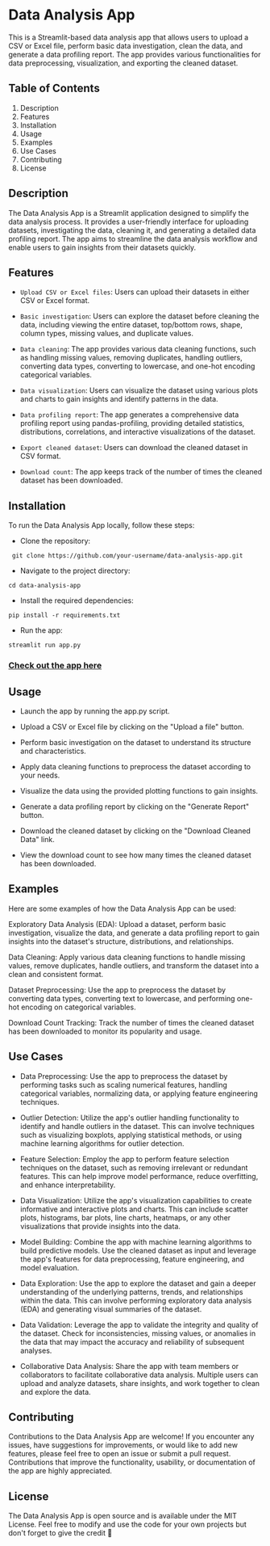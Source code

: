# Data Analysis App

This is a Streamlit-based data analysis app that allows users to upload a CSV or Excel file, perform basic data investigation, clean the data, and generate a data profiling report. The app provides various functionalities for data preprocessing, visualization, and exporting the cleaned dataset.

## Table of Contents

1. Description
2. Features
3. Installation
4. Usage
5. Examples
6. Use Cases
7. Contributing
8. License

## Description
The Data Analysis App is a Streamlit application designed to simplify the data analysis process. It provides a user-friendly interface for uploading datasets, investigating the data, cleaning it, and generating a detailed data profiling report. The app aims to streamline the data analysis workflow and enable users to gain insights from their datasets quickly.

## Features

- `Upload CSV or Excel files`: Users can upload their datasets in either CSV or Excel format.

- `Basic investigation`: Users can explore the dataset before cleaning the data, including viewing the entire dataset, top/bottom rows, shape, column types, missing values, and duplicate values.

- `Data cleaning`: The app provides various data cleaning functions, such as handling missing values, removing duplicates, handling outliers, converting data types, converting to lowercase, and one-hot encoding categorical variables.

- `Data visualization`: Users can visualize the dataset using various plots and charts to gain insights and identify patterns in the data.

- `Data profiling report`: The app generates a comprehensive data profiling report using pandas-profiling, providing detailed statistics, distributions, correlations, and interactive visualizations of the dataset.

- `Export cleaned dataset`: Users can download the cleaned dataset in CSV format.

- `Download count`: The app keeps track of the number of times the cleaned dataset has been downloaded.

## Installation
To run the Data Analysis App locally, follow these steps:

- Clone the repository:

``` git clone https://github.com/your-username/data-analysis-app.git```

- Navigate to the project directory:

``` cd data-analysis-app ```

- Install the required dependencies:

``` pip install -r requirements.txt ```

- Run the app:

```streamlit run app.py ```

### [Check out the app here](https://analytics.streamlit.app/)

## Usage

- Launch the app by running the app.py script.

- Upload a CSV or Excel file by clicking on the "Upload a file" button.

- Perform basic investigation on the dataset to understand its structure and characteristics.

- Apply data cleaning functions to preprocess the dataset according to your needs.

- Visualize the data using the provided plotting functions to gain insights.

- Generate a data profiling report by clicking on the "Generate Report" button.

- Download the cleaned dataset by clicking on the "Download Cleaned Data" link.

- View the download count to see how many times the cleaned dataset has been downloaded.

## Examples
Here are some examples of how the Data Analysis App can be used:

Exploratory Data Analysis (EDA): Upload a dataset, perform basic investigation, visualize the data, and generate a data profiling report to gain insights into the dataset's structure, distributions, and relationships.

Data Cleaning: Apply various data cleaning functions to handle missing values, remove duplicates, handle outliers, and transform the dataset into a clean and consistent format.

Dataset Preprocessing: Use the app to preprocess the dataset by converting data types, converting text to lowercase, and performing one-hot encoding on categorical variables.

Download Count Tracking: Track the number of times the cleaned dataset has been downloaded to monitor its popularity and usage.

## Use Cases

- Data Preprocessing: Use the app to preprocess the dataset by performing tasks such as scaling numerical features, handling categorical variables, normalizing data, or applying feature engineering techniques.

- Outlier Detection: Utilize the app's outlier handling functionality to identify and handle outliers in the dataset. This can involve techniques such as visualizing boxplots, applying statistical methods, or using machine learning algorithms for outlier detection.

- Feature Selection: Employ the app to perform feature selection techniques on the dataset, such as removing irrelevant or redundant features. This can help improve model performance, reduce overfitting, and enhance interpretability.

- Data Visualization: Utilize the app's visualization capabilities to create informative and interactive plots and charts. This can include scatter plots, histograms, bar plots, line charts, heatmaps, or any other visualizations that provide insights into the data.

- Model Building: Combine the app with machine learning algorithms to build predictive models. Use the cleaned dataset as input and leverage the app's features for data preprocessing, feature engineering, and model evaluation.

- Data Exploration: Use the app to explore the dataset and gain a deeper understanding of the underlying patterns, trends, and relationships within the data. This can involve performing exploratory data analysis (EDA) and generating visual summaries of the dataset.

- Data Validation: Leverage the app to validate the integrity and quality of the dataset. Check for inconsistencies, missing values, or anomalies in the data that may impact the accuracy and reliability of subsequent analyses.

- Collaborative Data Analysis: Share the app with team members or collaborators to facilitate collaborative data analysis. Multiple users can upload and analyze datasets, share insights, and work together to clean and explore the data.

## Contributing
Contributions to the Data Analysis App are welcome! If you encounter any issues, have suggestions for improvements, or would like to add new features, please feel free to open an issue or submit a pull request. Contributions that improve the functionality, usability, or documentation of the app are highly appreciated.

## License
The Data Analysis App is open source and is available under the MIT License. Feel free to modify and use the code for your own projects but don't forget to give the credit :knife:
